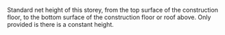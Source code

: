 ﻿Standard net height of this storey, from the top surface of the construction floor, to the bottom surface of the construction floor or roof above. Only provided is there is a constant height.

